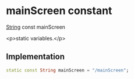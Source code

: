 


# mainScreen constant







[String](https:api.flutter.dev/flutter/dart-core/String-class.html) const mainScreen
  




\<p\>static variables.\</p\>



## Implementation

```dart
static const String mainScreen = "/mainScreen";
```







